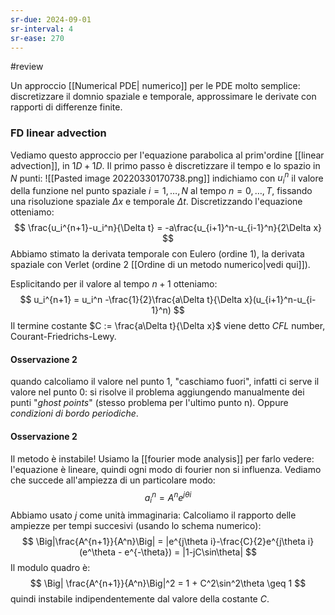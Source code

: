 ```yaml
---
sr-due: 2024-09-01
sr-interval: 4
sr-ease: 270
---
```


#review


Un approccio [[Numerical PDE| numerico]] per le PDE molto semplice: discretizzare il domnio spaziale e temporale, approssimare le derivate con rapporti di differenze finite.

### FD linear advection
Vediamo questo approccio per l'equazione parabolica al prim'ordine [[linear advection]], in $1D+1D$. Il primo passo è discretizzare il tempo e lo spazio in $N$ punti:
![[Pasted image 20220330170738.png]]
indichiamo con $u_i^n$ il valore della funzione nel punto spaziale $i = 1,\dots,N$ al tempo $n = 0,\dots,T$, fissando una risoluzione spaziale $\Delta x$ e temporale $\Delta t$.
Discretizzando l'equazione otteniamo:
$$
\frac{u_i^{n+1}-u_i^n}{\Delta t} = -a\frac{u_{i+1}^n-u_{i-1}^n}{2\Delta x}
$$
Abbiamo stimato la derivata temporale con Eulero (ordine 1), la derivata spaziale con Verlet (ordine 2 [[Ordine di un metodo numerico|vedi qui]]). 

Esplicitando per il valore al tempo $n+1$ otteniamo:
$$
u_i^{n+1} = u_i^n -\frac{1}{2}\frac{a\Delta t}{\Delta x}(u_{i+1}^n-u_{i-1}^n) 
$$
Il termine costante $C := \frac{a\Delta t}{\Delta x}$ viene detto $CFL$ number, Courant-Friedrichs-Lewy.

#### Osservazione 2
quando calcoliamo il valore nel punto 1, "caschiamo fuori", infatti ci serve il valore nel punto 0: si risolve il problema aggiungendo manualmente dei punti "_ghost points_" (stesso problema per l'ultimo punto n).
Oppure _condizioni di bordo periodiche_.

#### Osservazione 2
Il metodo è instabile!
Usiamo la [[fourier mode analysis]] per farlo vedere: l'equazione è lineare, quindi ogni modo di fourier non si influenza. Vediamo che succede all'ampiezza di un particolare modo:
$$
a_i^n = A^n e^{j\theta i}
$$
Abbiamo usato $j$ come unità immaginaria:
Calcoliamo il rapporto delle ampiezze per tempi succesivi (usando lo schema numerico):
$$
\Big|\frac{A^{n+1}}{A^n}\Big| = |e^{j\theta i}-\frac{C}{2}e^{j\theta i}(e^\theta - e^{-\theta}) = |1-jC\sin\theta|
$$
Il modulo quadro è:
$$
\Big| \frac{A^{n+1}}{A^n}\Big|^2 = 1 + C^2\sin^2\theta \geq 1
$$
quindi instabile indipendentemente dal valore della costante $C$.
